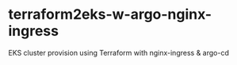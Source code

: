 # terraform2eks-w-argo-nginx-ingress
EKS cluster provision using Terraform with nginx-ingress &amp; argo-cd
